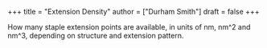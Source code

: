 +++
title = "Extension Density"
author = ["Durham Smith"]
draft = false
+++

How many staple extension points are available, in units of nm, nm^2 and nm^3, depending on structure and extension pattern.

